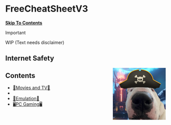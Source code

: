 # FreeCheatSheetV3
[**Skip To Contents**](#contents)

> [!IMPORTANT]
> WIP (Text needs disclaimer)

## Internet Safety

<img align="right" width="33%" src="https://github.com/FreeCheatSheet/FreeCheatSheetGuide/blob/main/PiracyDog.png">



## Contents
- [🍿Movies and TV🍿](https://github.com/FreeCheatSheet/FreeCheatSheetGuide/blob/main/Streaming.md)
 -
- [💾Emulation💾](https://github.com/FreeCheatSheet/FreeCheatSheetGuide/blob/main/Emulation.md)
- [🖥️PC Gaming🖥️](https://github.com/FreeCheatSheet/FreeCheatSheetGuide/blob/main/PCGaming.md)
